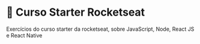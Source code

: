 # 🚀 Curso Starter Rocketseat
Exercícios do curso starter da rocketseat, sobre JavaScript, Node, React JS e React Native
